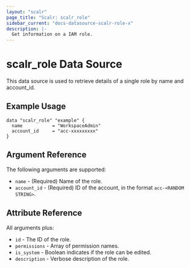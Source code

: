 ```yaml
---
layout: "scalr"
page_title: "Scalr: scalr_role"
sidebar_current: "docs-datasource-scalr-role-x"
description: |-
  Get information on a IAM role.
---
```


# scalr_role Data Source

This data source is used to retrieve details of a single role by name and account_id.

## Example Usage

```hcl
data "scalr_role" "example" {
  name           = "WorkspaceAdmin"
  account_id     = "acc-xxxxxxxxx"
}
```

## Argument Reference

The following arguments are supported:

* `name` - (Required) Name of the role.
* `account_id` - (Required) ID of the account, in the format `acc-<RANDOM STRING>`.

## Attribute Reference

All arguments plus:

* `id` - The ID of the role.
* `permissions` - Array of permission names.
* `is_system` - Boolean indicates if the role can be edited.
* `description` - Verbose description of the role.
